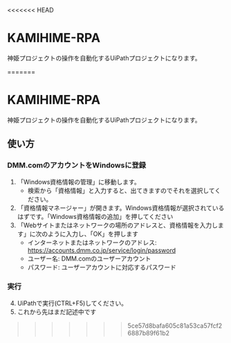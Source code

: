 <<<<<<< HEAD
# KAMIHIME-RPA
神姫プロジェクトの操作を自動化するUiPathプロジェクトになります。

=======
# KAMIHIME-RPA
神姫プロジェクトの操作を自動化するUiPathプロジェクトになります。

## 使い方

### DMM.comのアカウントをWindowsに登録

1. 「Windows資格情報の管理」に移動します。
   - 検索から「資格情報」と入力すると、出てきますのでそれを選択してください。
2. 「資格情報マネージャー」が開きます。Windows資格情報が選択されているはずです。「Windows資格情報の追加」を押してください
3. 「Webサイトまたはネットワークの場所のアドレスと、資格情報を入力します」に次のように入力し、「OK」を押します
    - インターネットまたはネットワークのアドレス: https://accounts.dmm.co.jp/service/login/password
    - ユーザー名: DMM.comのユーザーアカウント
    - パスワード: ユーザーアカウントに対応するパスワード
    
### 実行
4. UiPathで実行(CTRL+F5)してください。
5. これから先はまだ記述中です
>>>>>>> 5ce57d8bafa605c81a53ca57fcf26887b89f61b2
